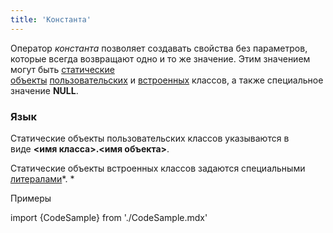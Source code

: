 ```yaml
---
title: 'Константа'
---
```


Оператор *константа* позволяет создавать свойства без параметров, которые всегда возвращают одно и то же значение. Этим значением могут быть [статические объекты](Статические_объекты.md) [пользовательских](Пользовательские_классы.md) и [встроенных](Встроенные_классы.md) классов, а также специальное значение **NULL**. 

### Язык

Статические объекты пользовательских классов указываются в виде **<имя класса\>.<имя объекта\>**.

Статические объекты встроенных классов задаются специальными [литералами](Литералы.md)*. *

Примеры

import {CodeSample} from './CodeSample.mdx'

<CodeSample url="https://ru-documentation.lsfusion.org/sample?file=PropertySample&block=constant"/>

 
